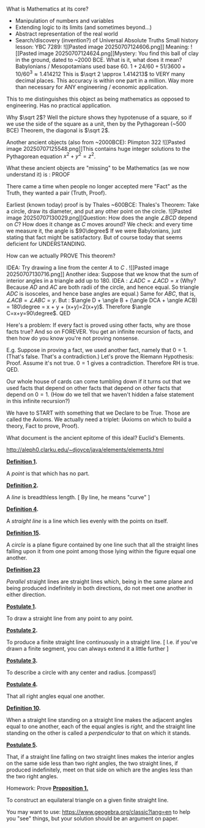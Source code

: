What is Mathematics at its core?
- Manipulation of numbers and variables
- Extending logic to its limits (and sometimes beyond...)
- Abstract representation of the real world
- Search/discovery (invention?) of Universal Absolute Truths
Small history lesson:
YBC 7289: ![[Pasted image 20250707124606.png]]
Meaning: 
![[Pasted image 20250707124624.png]]Mystery: You find this ball of clay in the ground, dated to ~2000 BCE. What is it, what does it mean? 
Babylonians / Mesopotamians used base 60. 
$1 + 24/60 + 51 / 3600 + 10 / 60^3 \approx 1.414212$
This is $\sqrt 2 \approx 1.414213$ to VERY many decimal places. This accuracy is within one part in a million. Way more than necessary for ANY engineering / economic application. 

This to me distinguishes this object as being mathematics as opposed to engineering. Has no practical application.

Why $\sqrt 2$? Well the picture shows they hypotenuse of a square, so if we use the side of the square as a unit, then by the Pythagorean (~500 BCE) Theorem, the diagonal is $\sqrt 2$.

Another ancient objects (also from ~2000BCE): Plimpton 322 ![[Pasted image 20250707125548.png]]This contains huge integer solutions to the Pythagorean equation $x^2 + y^2 =z^2$. 

What these ancient objects are "missing" to be Mathematics (as we now understand it) is : PROOF

There came a time when people no longer accepted mere "Fact" as the Truth, they wanted a pair (Truth, Proof).

Earliest (known today) proof is by Thales ~600BCE:
Thales's Theorem: Take a circle, draw its diameter, and put any other point on the circle. ![[Pasted image 20250707130029.png]]Question: How does the angle $\angle BCD$ depend on $C$? How does it change as $C$ moves around? We check: and every time we measure it, the angle is $90\degree$ 
If we were Babylonians, just stating that fact might be satisfactory. 
But of course today that seems deficient for UNDERSTANDING.

How can we actually PROVE This theorem?

IDEA: Try drawing a line from the center $A$ to $C$ .
![[Pasted image 20250707130716.png]]
Another idea: Suppose that we know that the sum of interior angles in a triangle add up to 180.
IDEA : $\angle ADC = \angle ACD=x$ (Why? Because $AD$ and $AC$ are both radii of the circle, and hence equal. So triangle $ADC$ is isosceles, and hence base angles are equal.) Same for $ABC$, that is, $\angle ACB=\angle ABC=y$. 
But : $\angle D + \angle B + (\angle DCA + \angle ACB) = 180\degree = x + y + (x+y)=2(x+y)$. Therefore $\angle C=x+y=90\degree$. 
QED

Here's a problem: If every fact is proved using other facts, why are those facts true? And so on FOREVER. You get an infinite recursion of facts, and then how do you know you're not proving nonsense. 

E.g. Suppose in proving a fact, we used another fact, namely that $0=1$. (That's false. That's a contradiction.)
Let's prove the Riemann Hypothesis: Proof. Assume it's not true. $0=1$ gives a contradiction. Therefore RH is true. QED. 

Our whole house of cards can come tumbling down if it turns out that we used facts that depend on other facts that depend on other facts that depend on $0=1$. (How do we tell that we haven't hidden a false statement in this infinite recursion?)

We have to START with something that we Declare to be True. Those are called the Axioms.
We actually need a triplet: (Axioms on which to build a theory, Fact to prove, Proof).

What document is the ancient epitome of this ideal? Euclid's Elements.

http://aleph0.clarku.edu/~djoyce/java/elements/elements.html

**[Definition 1](http://aleph0.clarku.edu/~djoyce/java/elements/bookI/defI1.html).**

A _point_ is that which has no part.

**[Definition 2](http://aleph0.clarku.edu/~djoyce/java/elements/bookI/defI2.html).**

A _line_ is breadthless length. [ By line, he means "curve" ]

**[Definition 4](http://aleph0.clarku.edu/~djoyce/java/elements/bookI/defI4.html).**

A _straight line_ is a line which lies evenly with the points on itself.

**[Definition 15](http://aleph0.clarku.edu/~djoyce/java/elements/bookI/defI15.html).**

A _circle_ is a plane figure contained by one line such that all the straight lines falling upon it from one point among those lying within the figure equal one another.

**[Definition 23](http://aleph0.clarku.edu/~djoyce/java/elements/bookI/defI23.html)**

_Parallel_ straight lines are straight lines which, being in the same plane and being produced indefinitely in both directions, do not meet one another in either direction.

**[Postulate 1](http://aleph0.clarku.edu/~djoyce/java/elements/bookI/post1.html).**

To draw a straight line from any point to any point.

**[Postulate 2](http://aleph0.clarku.edu/~djoyce/java/elements/bookI/post2.html).**

To produce a finite straight line continuously in a straight line. [ I.e. if you've drawn a finite segment, you can always extend it a little further ]

**[Postulate 3](http://aleph0.clarku.edu/~djoyce/java/elements/bookI/post3.html).**

To describe a circle with any center and radius. [compass!]

**[Postulate 4](http://aleph0.clarku.edu/~djoyce/java/elements/bookI/post4.html).**

That all right angles equal one another.

**[Definition 10](http://aleph0.clarku.edu/~djoyce/java/elements/bookI/defI10.html).**

When a straight line standing on a straight line makes the adjacent angles equal to one another, each of the equal angles is _right,_ and the straight line standing on the other is called a _perpendicular_ to that on which it stands.

**[Postulate 5](http://aleph0.clarku.edu/~djoyce/java/elements/bookI/post5.html).**

That, if a straight line falling on two straight lines makes the interior angles on the same side less than two right angles, the two straight lines, if produced indefinitely, meet on that side on which are the angles less than the two right angles.

Homework: Prove 
**[Proposition 1.](http://aleph0.clarku.edu/~djoyce/java/elements/bookI/propI1.html)**

To construct an equilateral triangle on a given finite straight line.

You may want to use: https://www.geogebra.org/classic?lang=en to help you "see" things, but your solution should be an argument on paper.